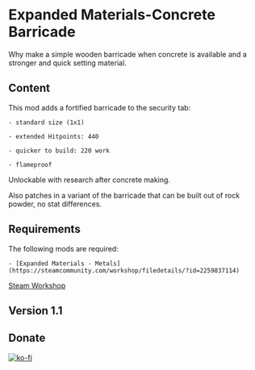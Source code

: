 # Expanded Materials-Concrete Barricade

Why make a simple wooden barricade when concrete is available and a stronger and quick setting material.

## Content

This mod adds a fortified barricade to the security tab:

	- standard size (1x1)
	
	- extended Hitpoints: 440
	
	- quicker to build: 220 work
	
	- flameproof

Unlockable with research after concrete making.

Also patches in a variant of the barricade that can be built out of rock powder, no stat differences.

## Requirements
The following mods are required:

	- [Expanded Materials - Metals](https://steamcommunity.com/workshop/filedetails/?id=2259837114)

[Steam Workshop](https://steamcommunity.com/sharedfiles/filedetails/?id=2401400212)

## Version 1.1


## Donate

[![ko-fi](https://ko-fi.com/img/githubbutton_sm.svg)](https://ko-fi.com/C0C43PQ0I)